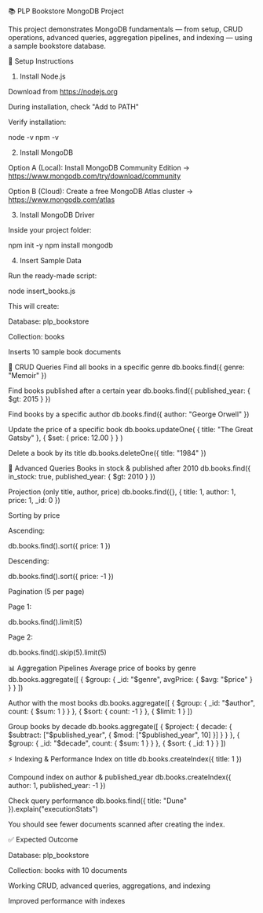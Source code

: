 📚 PLP Bookstore MongoDB Project

This project demonstrates MongoDB fundamentals — from setup, CRUD operations, advanced queries, aggregation pipelines, and indexing — using a sample bookstore database.

🚀 Setup Instructions
1. Install Node.js

Download from https://nodejs.org

During installation, check "Add to PATH"

Verify installation:

node -v
npm -v

2. Install MongoDB

Option A (Local): Install MongoDB Community Edition → https://www.mongodb.com/try/download/community

Option B (Cloud): Create a free MongoDB Atlas cluster → https://www.mongodb.com/atlas

3. Install MongoDB Driver

Inside your project folder:

npm init -y
npm install mongodb

4. Insert Sample Data

Run the ready-made script:

node insert_books.js


This will create:

Database: plp_bookstore

Collection: books

Inserts 10 sample book documents

📝 CRUD Queries
Find all books in a specific genre
db.books.find({ genre: "Memoir" })

Find books published after a certain year
db.books.find({ published_year: { $gt: 2015 } })

Find books by a specific author
db.books.find({ author: "George Orwell" })

Update the price of a specific book
db.books.updateOne(
  { title: "The Great Gatsby" },
  { $set: { price: 12.00 } }
)

Delete a book by its title
db.books.deleteOne({ title: "1984" })

🔎 Advanced Queries
Books in stock & published after 2010
db.books.find({
  in_stock: true,
  published_year: { $gt: 2010 }
})

Projection (only title, author, price)
db.books.find({}, { title: 1, author: 1, price: 1, _id: 0 })

Sorting by price

Ascending:

db.books.find().sort({ price: 1 })


Descending:

db.books.find().sort({ price: -1 })

Pagination (5 per page)

Page 1:

db.books.find().limit(5)


Page 2:

db.books.find().skip(5).limit(5)

📊 Aggregation Pipelines
Average price of books by genre
db.books.aggregate([
  { $group: { _id: "$genre", avgPrice: { $avg: "$price" } } }
])

Author with the most books
db.books.aggregate([
  { $group: { _id: "$author", count: { $sum: 1 } } },
  { $sort: { count: -1 } },
  { $limit: 1 }
])

Group books by decade
db.books.aggregate([
  { $project: { decade: { $subtract: ["$published_year", { $mod: ["$published_year", 10] }] } } },
  { $group: { _id: "$decade", count: { $sum: 1 } } },
  { $sort: { _id: 1 } }
])

⚡ Indexing & Performance
Index on title
db.books.createIndex({ title: 1 })

Compound index on author & published_year
db.books.createIndex({ author: 1, published_year: -1 })

Check query performance
db.books.find({ title: "Dune" }).explain("executionStats")


You should see fewer documents scanned after creating the index.

✅ Expected Outcome

Database: plp_bookstore

Collection: books with 10 documents

Working CRUD, advanced queries, aggregations, and indexing

Improved performance with indexes